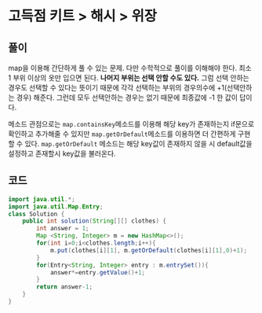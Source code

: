 # 고득점 키트 > 해시 > 위장



## 풀이

map을 이용해 간단하게 풀 수 있는 문제. 다만 수학적으로 풀이를 이해해야 한다. 최소 1 부위 이상의 옷만 입으면 된다. **나머지 부위는 선택 안할 수도 있다.** 그럼 선택 안하는 경우도 선택할 수 있다는 뜻이기 때문에 각각 선택하는 부위의 경우의수에 +1(선택안하는 경우) 해준다. 그런데 모두 선택안하는 경우는 없기 때문에 최종값에 -1 한 값이 답이다. 

메소드 관점으로는 `map.containsKey`메소드를 이용해 해당 key가 존재하는지 if문으로 확인하고 추가해줄 수 있지만 `map.getOrDefault`메소드를 이용하면 더 간편하게 구현할 수 있다. `map.getOrDefault` 메소드는 해당 key값이 존재하지 않을 시 default값을 설정하고 존재할시 key값을 불러온다. 



## 코드

```java
import java.util.*;
import java.util.Map.Entry;
class Solution {
    public int solution(String[][] clothes) {
        int answer = 1;
        Map <String, Integer> m = new HashMap<>();
        for(int i=0;i<clothes.length;i++){
            m.put(clothes[i][1], m.getOrDefault(clothes[i][1],0)+1);
        }
        for(Entry<String, Integer> entry : m.entrySet()){
            answer*=entry.getValue()+1;
        }
        return answer-1;
    }
}
```

